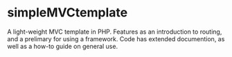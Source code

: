# simpleMVCtemplate
A light-weight MVC template in PHP.
Features as an introduction to routing, and a prelimary for using a framework.
Code has extended documention, as well as a how-to guide on general use.


